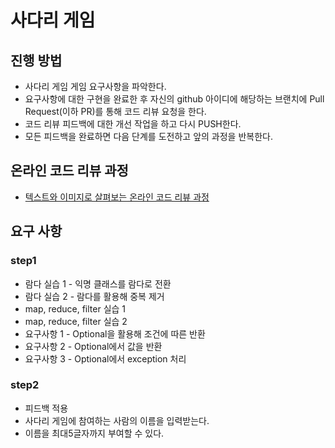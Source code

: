 # 사다리 게임
## 진행 방법
* 사다리 게임 게임 요구사항을 파악한다.
* 요구사항에 대한 구현을 완료한 후 자신의 github 아이디에 해당하는 브랜치에 Pull Request(이하 PR)를 통해 코드 리뷰 요청을 한다.
* 코드 리뷰 피드백에 대한 개선 작업을 하고 다시 PUSH한다.
* 모든 피드백을 완료하면 다음 단계를 도전하고 앞의 과정을 반복한다.

## 온라인 코드 리뷰 과정
* [텍스트와 이미지로 살펴보는 온라인 코드 리뷰 과정](https://github.com/nextstep-step/nextstep-docs/tree/master/codereview)

## 요구 사항
### step1
* 람다 실습 1 - 익명 클래스를 람다로 전환
* 람다 실습 2 - 람다를 활용해 중복 제거
* map, reduce, filter 실습 1
* map, reduce, filter 실습 2
* 요구사항 1 - Optional을 활용해 조건에 따른 반환
* 요구사항 2 - Optional에서 값을 반환
* 요구사항 3 - Optional에서 exception 처리

### step2
* 피드백 적용
* 사다리 게임에 참여하는 사람의 이름을 입력받는다.
* 이름을 최대5글자까지 부여할 수 있다.
